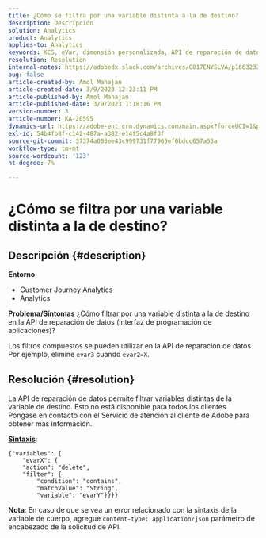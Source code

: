 ```yaml
---
title: ¿Cómo se filtra por una variable distinta a la de destino?
description: Descripción
solution: Analytics
product: Analytics
applies-to: Analytics
keywords: KCS, eVar, dimensión personalizada, API de reparación de datos, filtro
resolution: Resolution
internal-notes: https://adobedx.slack.com/archives/C017ENYSLVA/p1663232879048209
bug: false
article-created-by: Amol Mahajan
article-created-date: 3/9/2023 12:23:11 PM
article-published-by: Amol Mahajan
article-published-date: 3/9/2023 1:18:16 PM
version-number: 3
article-number: KA-20595
dynamics-url: https://adobe-ent.crm.dynamics.com/main.aspx?forceUCI=1&pagetype=entityrecord&etn=knowledgearticle&id=fc6af221-75be-ed11-83ff-6045bd006704
exl-id: 54b4fb8f-c142-487a-a382-e14f5c4a8f3f
source-git-commit: 37374a005ee43c999731f77965ef0bdcc657a53a
workflow-type: tm+mt
source-wordcount: '123'
ht-degree: 7%

---
```


# ¿Cómo se filtra por una variable distinta a la de destino?

## Descripción {#description}

<b>Entorno</b>
- Customer Journey Analytics
- Analytics



<b>Problema/Síntomas</b>
¿Cómo filtrar por una variable distinta a la de destino en la API de reparación de datos (interfaz de programación de aplicaciones)?

Los filtros compuestos se pueden utilizar en la API de reparación de datos. Por ejemplo, elimine `evar3` cuando `evar2=X`.


## Resolución {#resolution}

La API de reparación de datos permite filtrar variables distintas de la variable de destino. Esto no está disponible para todos los clientes. Póngase en contacto con el Servicio de atención al cliente de Adobe para obtener más información.<br>


<u><b>Sintaxis</b></u>:




```
{"variables": {
    "evarX": {
    "action": "delete",
    "filter": {
        "condition": "contains",
        "matchValue": "String",
        "variable": "evarY"}}}}
```






<b>Nota</b>: En caso de que se vea un error relacionado con la sintaxis de la variable de cuerpo, agregue `content-type: application/json` parámetro de encabezado de la solicitud de API.
